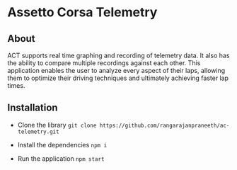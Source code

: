 # Assetto Corsa Telemetry

## About

ACT supports real time graphing and recording of telemetry data. It also has the ability to compare multiple recordings against each other. This application enables the user to analyze every aspect of their laps, allowing them to optimize their driving techniques and ultimately achieving faster lap times.

## Installation

* Clone the library `git clone https://github.com/rangarajanpraneeth/ac-telemetry.git`

* Install the dependencies `npm i`

* Run the application `npm start`